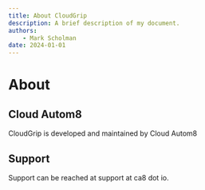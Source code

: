 ```yaml
---
title: About CloudGrip
description: A brief description of my document.
authors:
    - Mark Scholman
date: 2024-01-01
---
```


# About

<!-- [TOC] -->

## Cloud Autom8

CloudGrip is developed and maintained by Cloud Autom8

## Support

Support can be reached at support at ca8 dot io.
